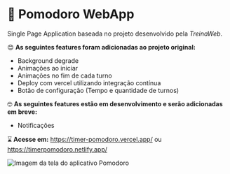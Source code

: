 # :tomato: Pomodoro WebApp

Single Page Application baseada no projeto desenvolvido pela *TreinaWeb*.

:blush: **As seguintes features foram adicionadas ao projeto original:**

- Background degrade
- Animações ao iniciar
- Animações no fim de cada turno
- Deploy com vercel utilizando integração contínua
- Botão de configuração (Tempo e quantidade de turnos)

:nerd_face: **As seguintes features estão em desenvolvimento e serão adicionadas em breve:**

- Notificações

:hourglass: **Acesse em:** https://timer-pomodoro.vercel.app/ ou https://timerpomodoro.netlify.app/

![Imagem da tela do aplicativo Pomodoro ](https://i.imgur.com/9vJogUp.png)
